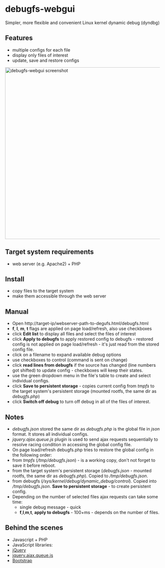 # debugfs-webgui

Simpler, more flexible and convenient Linux kernel dynamic debug (dyndbg)

## Features
* multiple configs for each file
* display only files of interest
* update, save and restore configs

<img src="http://community.elphel.com/pictures/debugfs-webgui/debugfs-webgui.png" width="560" alt="debugfs-webgui screenshot" align='middle' >

## Target system requirements
* web server (e.g. Apache2) + PHP

## Install
* copy files to the target system 
* make them accessible through the web server

## Manual
* Open http://target-ip/webserver-path-to-degufs.html/debugfs.html
 *  **f**, **l**, **m**, **t** flags are applied on page load/refresh, also use checkboxes
 * click **Edit list** to display all files and select the files of interest
 * click **Apply to debugfs** to apply restored config to debugfs - restored config is not applied on page load/refresh - it's just read from the stored config file.
 * click on a filename to expand available debug options
 * use checkboxes to control (command is sent on change)
 * click **read lines from debugfs** if the source has changed (line numbers got shifted) to update config - checkboxes will keep their states.
 * use the green dropdown menu in the file's table to create and select individual configs.
 * click **Save to persistent storage** - copies current config from *tmpfs* to the target system's persistent storage (mounted rootfs, the same dir as *debugfs.php*)
 * click **Switch off debug** to turn off debug in all of the files of interest.

## Notes
* *debugfs.json* stored the same dir as *debugfs.php* is the global file in *json* format. It stores all individual configs.
* *jquery.ajax.queue.js* plugin is used to send ajax requests sequentially to resolve racing condition in accessing the global config file.
* On page load/refresh debugfs.php tries to restore the global config in the following order: 
 * from *tmpfs* (*/tmp/debugfs.json*) - is a working copy, don't not forget to save it before reboot.
 * from the target system's persistent storage (*debugfs.json* - mounted rootfs, the same dir as *debugfs.php*). Copied to */tmp/debugfs.json*.
 * from debugfs (*/sys/kernel/debug/dynamic_debug/control*). Copied into */tmp/debugfs.json*. **Save to persistent storage** - to create persistent config.
* Depending on the number of selected files ajax requests can take some time: 
     * single debug message - quick
     * **f**,**l**,**m**,**t**, **apply to debugfs** - 100+ms - depends on the number of files.

## Behind the scenes
* Javascript + PHP
* JavaScript libraries:
 * [jQuery](https://jquery.com/)
 * [jquery.ajax.queue.js](https://blog.alexmaccaw.com/queuing-ajax-requests)
 * [Bootstrap](http://getbootstrap.com/)
